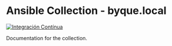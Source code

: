 # Ansible Collection - byque.local

[![Integración Contínua](https://github.com/byque/ansible-coleccion-local/actions/workflows/ci.yml/badge.svg)](https://github.com/byque/ansible-coleccion-local/actions/workflows/ci.yml)

Documentation for the collection.

